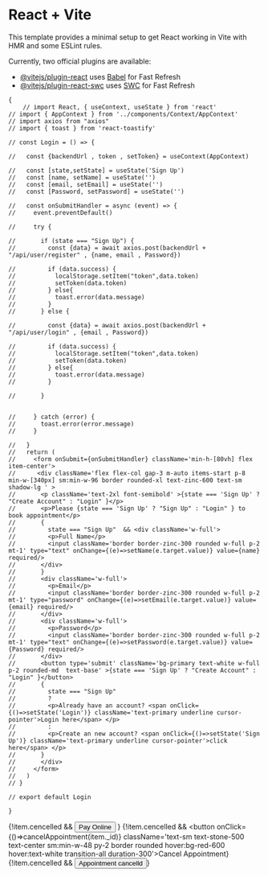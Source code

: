 # React + Vite

This template provides a minimal setup to get React working in Vite with HMR and some ESLint rules.

Currently, two official plugins are available:

- [@vitejs/plugin-react](https://github.com/vitejs/vite-plugin-react/blob/main/packages/plugin-react/README.md) uses [Babel](https://babeljs.io/) for Fast Refresh
- [@vitejs/plugin-react-swc](https://github.com/vitejs/vite-plugin-react-swc) uses [SWC](https://swc.rs/) for Fast Refresh

```
{
    // import React, { useContext, useState } from 'react'
// import { AppContext } from '../components/Context/AppContext'
// import axios from "axios"
// import { toast } from 'react-toastify'

// const Login = () => {

//   const {backendUrl , token , setToken} = useContext(AppContext)

//   const [state,setState] = useState('Sign Up')
//   const [name, setName] = useState('')
//   const [email, setEmail] = useState('')
//   const [Password, setPassword] = useState('')

//   const onSubmitHandler = async (event) => {
//     event.preventDefault()

//     try {
      
//       if (state === "Sign Up") {
//         const {data} = await axios.post(backendUrl + "/api/user/register" , {name, email , Password})
       
//         if (data.success) {
//           localStorage.setItem("token",data.token)
//           setToken(data.token)
//         } else{
//           toast.error(data.message)
//         }
//       } else {

//         const {data} = await axios.post(backendUrl + "/api/user/login" , {email , Password})
       
//         if (data.success) {
//           localStorage.setItem("token",data.token)
//           setToken(data.token)
//         } else{
//           toast.error(data.message)
//         }

//       }


//     } catch (error) {
//       toast.error(error.message) 
//     }

//   }
//   return (
//     <form onSubmit={onSubmitHandler} className='min-h-[80vh] flex item-center'>
//      <div className='flex flex-col gap-3 m-auto items-start p-8 min-w-[340px] sm:min-w-96 border rounded-xl text-zinc-600 text-sm shadow-lg ' >
//       <p className='text-2xl font-semibold' >{state === 'Sign Up' ? "Create Account" : "Login" }</p>
//       <p>Please {state === 'Sign Up' ? "Sign Up" : "Login" } to book appointment</p>
//       {
//         state === "Sign Up"  && <div className='w-full'>
//         <p>Full Name</p>
//         <input className='border border-zinc-300 rounded w-full p-2 mt-1' type="text" onChange={(e)=>setName(e.target.value)} value={name} required/>
//       </div>
//       }
//       <div className='w-full'>
//         <p>Email</p>
//         <input className='border border-zinc-300 rounded w-full p-2 mt-1' type="password" onChange={(e)=>setEmail(e.target.value)} value={email} required/>
//       </div>
//       <div className='w-full'>
//         <p>Password</p>
//         <input className='border border-zinc-300 rounded w-full p-2 mt-1' type="text" onChange={(e)=>setPassword(e.target.value)} value={Password} required/>
//       </div>
//       <button type='submit' className='bg-primary text-white w-full p-2 rounded-md  text-base' >{state === 'Sign Up' ? "Create Account" : "Login" }</button>
//       {
//         state === "Sign Up" 
//         ?
//         <p>Already have an account? <span onClick={()=>setState('Login')} className='text-primary underline cursor-pointer'>Login here</span> </p>
//         :
//         <p>Create an new account? <span onClick={()=>setState('Sign Up')} className='text-primary underline cursor-pointer'>click here</span> </p>
//       }
//       </div>
//     </form>
//   )
// }

// export default Login

}
```

{!item.cencelled &&  <button className='text-sm text-stone-500 text-center sm:min-w-48 py-2 border rounded  hover:bg-primary  hover:text-white transition-all duration-300 '>Pay Online</button> }
           {!item.cencelled && <button onClick={()=>cancelAppointment(item._id)} className='text-sm text-stone-500 text-center sm:min-w-48 py-2 border rounded hover:bg-red-600  hover:text-white transition-all duration-300'>Cancel Appointment</button>} 
           {!item.cencelled && <button className='sm:min-w-48 py-2 border border-red-500 rounded text-red-500  ' >Appointment cancelld</button>}
